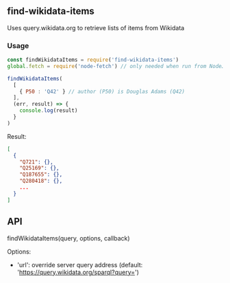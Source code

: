 ## find-wikidata-items
Uses query.wikidata.org to retrieve lists of items from Wikidata

### Usage
```js
const findWikidataItems = require('find-wikidata-items')
global.fetch = require('node-fetch') // only needed when run from NodeJS

findWikidataItems(
  [
    { P50 : 'Q42' } // author (P50) is Douglas Adams (Q42)
  ],
  (err, result) => {
    console.log(result)
  }
)
```

Result:
```json
[
  {
    "Q721": {},
    "Q25169": {},
    "Q187655": {},
    "Q280418": {},
    ...
  }
]
```

## API

findWikidataItems(query, options, callback)

Options:
* 'url': override server query address (default: 'https://query.wikidata.org/sparql?query=')
